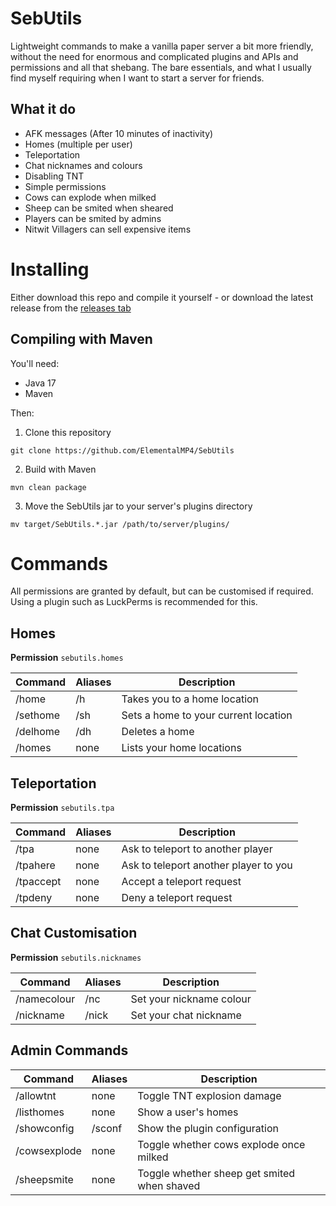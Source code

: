 # SebUtils

Lightweight commands to make a vanilla paper server a bit more friendly, without the need for enormous and complicated
plugins and APIs and permissions and all that shebang. The bare essentials, and what I usually find myself requiring
when I want to start a server for friends.

## What it do

- AFK messages (After 10 minutes of inactivity)
- Homes (multiple per user)
- Teleportation
- Chat nicknames and colours
- Disabling TNT
- Simple permissions
- Cows can explode when milked
- Sheep can be smited when sheared
- Players can be smited by admins
- Nitwit Villagers can sell expensive items

# Installing

Either download this repo and compile it yourself - or download the latest release from
the [releases tab](https://github.com/ElementalMP4/SebUtils/releases/)

## Compiling with Maven

You'll need:

- Java 17
- Maven

Then:

1. Clone this repository

```
git clone https://github.com/ElementalMP4/SebUtils
```

2. Build with Maven

```
mvn clean package
```

3. Move the SebUtils jar to your server's plugins directory

```
mv target/SebUtils.*.jar /path/to/server/plugins/
```

# Commands

All permissions are granted by default, but can be customised if required. Using a plugin such as LuckPerms is
recommended for this.

## Homes

**Permission** `sebutils.homes`

| Command  | Aliases | Description                          |
|----------|---------|--------------------------------------|
| /home    | /h      | Takes you to a home location         |
| /sethome | /sh     | Sets a home to your current location |
| /delhome | /dh     | Deletes a home                       |
| /homes   | none    | Lists your home locations            |

## Teleportation

**Permission** `sebutils.tpa`

| Command   | Aliases | Description                           |
|-----------|---------|---------------------------------------|
| /tpa      | none    | Ask to teleport to another player     |
| /tpahere  | none    | Ask to teleport another player to you |
| /tpaccept | none    | Accept a teleport request             |
| /tpdeny   | none    | Deny a teleport request               |

## Chat Customisation

**Permission** `sebutils.nicknames`

| Command     | Aliases | Description              |
|-------------|---------|--------------------------|
| /namecolour | /nc     | Set your nickname colour |
| /nickname   | /nick   | Set your chat nickname   |

## Admin Commands

| Command      | Aliases | Description                                 |
|--------------|---------|---------------------------------------------|
| /allowtnt    | none    | Toggle TNT explosion damage                 |
| /listhomes   | none    | Show a user's homes                         |
| /showconfig  | /sconf  | Show the plugin configuration               |
| /cowsexplode | none    | Toggle whether cows explode once milked     |
| /sheepsmite  | none    | Toggle whether sheep get smited when shaved |